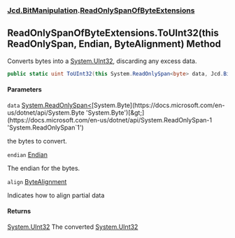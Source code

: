 ### [Jcd.BitManipulation](Jcd.BitManipulation.md 'Jcd.BitManipulation').[ReadOnlySpanOfByteExtensions](Jcd.BitManipulation.ReadOnlySpanOfByteExtensions.md 'Jcd.BitManipulation.ReadOnlySpanOfByteExtensions')

## ReadOnlySpanOfByteExtensions.ToUInt32(this ReadOnlySpan<byte>, Endian, ByteAlignment) Method

Converts bytes into a [System.UInt32](https://docs.microsoft.com/en-us/dotnet/api/System.UInt32 'System.UInt32'), discarding any excess data.

```csharp
public static uint ToUInt32(this System.ReadOnlySpan<byte> data, Jcd.BitManipulation.Endian endian=Jcd.BitManipulation.Endian.Little, Jcd.BitManipulation.ByteAlignment align=Jcd.BitManipulation.ByteAlignment.InferredFromEndian);
```

#### Parameters

<a name='Jcd.BitManipulation.ReadOnlySpanOfByteExtensions.ToUInt32(thisSystem.ReadOnlySpan_byte_,Jcd.BitManipulation.Endian,Jcd.BitManipulation.ByteAlignment).data'></a>

`data` [System.ReadOnlySpan&lt;](https://docs.microsoft.com/en-us/dotnet/api/System.ReadOnlySpan-1 'System.ReadOnlySpan`1')[System.Byte](https://docs.microsoft.com/en-us/dotnet/api/System.Byte 'System.Byte')[&gt;](https://docs.microsoft.com/en-us/dotnet/api/System.ReadOnlySpan-1 'System.ReadOnlySpan`1')

the bytes to convert.

<a name='Jcd.BitManipulation.ReadOnlySpanOfByteExtensions.ToUInt32(thisSystem.ReadOnlySpan_byte_,Jcd.BitManipulation.Endian,Jcd.BitManipulation.ByteAlignment).endian'></a>

`endian` [Endian](Jcd.BitManipulation.Endian.md 'Jcd.BitManipulation.Endian')

The endian for the bytes.

<a name='Jcd.BitManipulation.ReadOnlySpanOfByteExtensions.ToUInt32(thisSystem.ReadOnlySpan_byte_,Jcd.BitManipulation.Endian,Jcd.BitManipulation.ByteAlignment).align'></a>

`align` [ByteAlignment](Jcd.BitManipulation.ByteAlignment.md 'Jcd.BitManipulation.ByteAlignment')

Indicates how to align partial data

#### Returns

[System.UInt32](https://docs.microsoft.com/en-us/dotnet/api/System.UInt32 'System.UInt32')
The converted [System.UInt32](https://docs.microsoft.com/en-us/dotnet/api/System.UInt32 'System.UInt32')